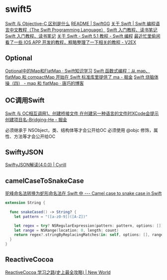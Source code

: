 # swift5

[Swift 与 Objective-C 区别是什么](https://blog.wyan.vip/2023/12/oc_swift.html)
[README | SwiftGG](https://gitbook.swiftgg.team/swift)
[关于 Swift | Swift 编程语言中文教程（The Swift Programming Language）](https://swift.bootcss.com/)
[Swift 入门教程、读书笔记 Swift 入门教程、读书笔记](https://wangchujiang.com/swift-tutorial/)
[关于 Swift - Swift 5.1 教程 - Swift 编程](http://m.swift51.com/swift5.1/01_welcome_to_swift/01_about_swift.html)
[最近忙里偷闲看了一些 IOS APP 开发的教程，粗略整理了一下相关的教程 - V2EX](https://www.v2ex.com/t/934494)

## Optional

[Optional中的Map和FlatMap · Swift知识学习](https://leon_lizi.gitbooks.io/swift-/content/chapter2.html)
[Swift 函数式编程：从 map、flatMap 和 compactMap 开始在 Swift 标准库里提供了 ma - 掘金](https://juejin.cn/post/6844904167824162824#heading-7)
[Swift 烧脑体操（四） - map 和 flatMap · 唐巧的博客](https://blog.devtang.com/2016/03/05/swift-gym-4-map-and-flatmap/)

## OC调用Swift

[Swift 与 OC相互调用1、创建桥接文件 在创建另一种语言的文件时XCode会提示创建项目名-Bridging-He - 掘金](https://juejin.cn/post/7136961571313418271)

必须继承于 NSObject，类、结构体等才会公开给OC
必须使用 @objc 修饰，属性、方法等才会公开给OC

## SwiftyJSON

[SwiftyJSON解读(4.0.0) | Cyrill](https://cyrill.win/articles/2017/12/13/swiftyjson-read)

## camelCaseToSnakeCase

[驼峰命名法转换为蛇形命名法在 Swift 中 --- Camel case to snake case in Swift](https://gist.github.com/dmsl1805/ad9a14b127d0409cf9621dc13d237457)

```swift
extension String {
  
  func snakeCased() -> String? {
    let pattern = "([a-z0-9])([A-Z])"

    let regex = try? NSRegularExpression(pattern: pattern, options: [])
    let range = NSRange(location: 0, length: count)
    return regex?.stringByReplacingMatches(in: self, options: [], range: range, withTemplate: "$1_$2").lowercased()
  }
}
```

## ReactiveCocoa

[ReactiveCocoa 学习之路(史上最全攻略) | New World](https://runningyoung.github.io/2015/06/30/2015-07-20-ReactiveCocoa/)
